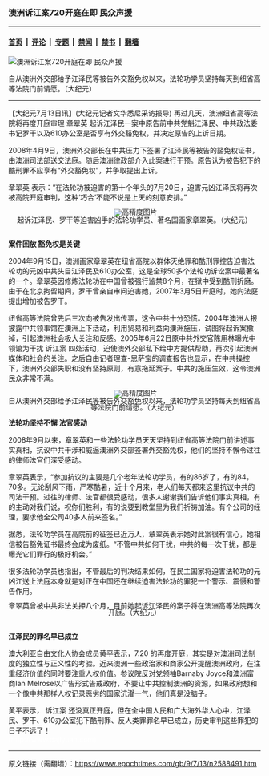 ### 澳洲诉江案720开庭在即 民众声援

---

#### [首页](../../../..?n2588491) &nbsp;|&nbsp; [评论](../../../../../epoch-comment?n2588491) &nbsp;|&nbsp; [专题](../../../../../epoch-special?n2588491) &nbsp;|&nbsp; [禁闻](../../../../../epoch-news?n2588491) &nbsp;|&nbsp; [禁书](../../../../../books?n2588491) &nbsp;|&nbsp; [翻墙](https://github.com/gfw-breaker/nogfw/blob/master/README.md?n2588491)


<div><img alt="澳洲诉江案720开庭在即 民众声援" class="attachment-djy_600_400 size-djy_600_400 wp-post-image" src="https://i.epochtimes.com/assets/uploads/2009/07/907130723571667-600x400.jpg"/>
<div class="caption">
 <p>
  自从澳洲外交部给予江泽民等被告外交豁免权以来，法轮功学员坚持每天到纽省高等法院门前请愿。（大纪元）
 </p>
</div></div><hr/><div class="post_content" id="artbody" itemprop="articleBody">
 <!-- article content begin -->
 <p>
  【大纪元7月13日讯】(大纪元记者文华悉尼采访报导) 再过几天，澳洲纽省高等法院将再度开庭审理
  <ok href="https://www.epochtimes.com/gb/tag/%E7%AB%A0%E7%BF%A0%E8%8B%B1.html">
   章翠英
  </ok>
  起诉江泽民一案中原告前中共党魁江泽民、中共政法委书记罗干以及610办公室是否享有外交豁免权，并决定原告的上诉日期。
 </p>
 <p>
  2008年4月9日，澳洲外交部长在中共压力下签署了江泽民等被告的豁免权证书，由澳洲司法部送交法庭。随后澳洲律政部介入此案进行干预。原告认为被告犯下的酷刑罪不应享有“外交豁免权”，并争取提出上诉。
 </p>
 <p>
  <ok href="https://www.epochtimes.com/gb/tag/%E7%AB%A0%E7%BF%A0%E8%8B%B1.html">
   章翠英
  </ok>
  表示：“在法轮功被迫害的第十个年头的7月20日，迫害元凶江泽民将再次被高院开庭审判，这种‘巧合’不能不说是上天的刻意安排。”
 </p>
 <p>
  <!--image v 1.0-->
 </p>
 <div style="line-height: 90%; text-align: center;">
  <ok href=" https://i.epochtimes.com/assets/uploads/2009/11/907130723561667-450x338.jpg" rel="noreferrer noopener" target="_blank">
   <img alt="" class="size-medium wp-image-7427785" src="https://i.epochtimes.com/assets/uploads/2009/11/907130723561667-450x338.jpg" title=""/>
  </ok>
  <img alt="高精度图片" border="0" src="//www.epochtimes.com/images/highRes.jpg"/>
  <br/>
  <span class="bn12">
   起诉江泽民、罗干等迫害凶手的法轮功学员、著名国画家章翠英。（大纪元）
  </span>
 </div>
 <p>
  <!-- -->
  <br/>
  <b>
   案件回放 豁免权是关键
  </b>
 </p>
 <p>
  2004年9月15日，澳洲画家章翠英在纽省高院以群体灭绝罪和酷刑罪控告迫害法轮功的元凶中共头目江泽民及610办公室，这是全球50多个法轮功诉讼案中最著名的一个。章翠英因修炼法轮功在中国曾被强行监禁8个月，在狱中受到酷刑折磨。由于在北京拘留期间，罗干曾亲自审问迫害她，2007年3月5日开庭时，她向法庭提出增加被告罗干。
 </p>
 <p>
  纽省高等法院曾先后三次向被告发出传票，这令中共十分恐慌。2004年澳洲人报披露中共领事馆在澳洲上下活动，利用贸易和利益向澳洲施压，试图将起诉案撤掉，引起澳洲社会极大关注和反感。2005年6月22日原中共外交官陈用林曝光中领馆为干扰
  <ok href="https://www.epochtimes.com/gb/tag/%E8%AF%89%E6%B1%9F%E6%A1%88.html">
   诉江案
  </ok>
  四处活动，迫使澳外交部私下给中方提供帮助，再次引起澳洲媒体和社会的关注。之后自由记者理查-思萨宝的调查报告也显示，在中共操控下，澳洲外交部失职和没有坚持原则，有意拖延案子。中共的施压生效，这令澳洲民众非常不满。
 </p>
 <p>
  <!--image v 1.0-->
 </p>
 <div style="line-height: 90%; text-align: center;">
  <ok href=" https://i.epochtimes.com/assets/uploads/2009/11/907130723551667-450x300.jpg" rel="noreferrer noopener" target="_blank">
   <img alt="" class="size-medium wp-image-7427786" src="https://i.epochtimes.com/assets/uploads/2009/11/907130723551667-450x300.jpg" title=""/>
  </ok>
  <img alt="高精度图片" border="0" src="//www.epochtimes.com/images/highRes.jpg"/>
  <br/>
  <span class="bn12">
   自从澳洲外交部给予江泽民等被告外交豁免权以来，法轮功学员坚持每天到纽省高等法院门前请愿。（大纪元）
  </span>
 </div>
 <p>
  <!-- -->
 </p>
 <p>
  <b>
   法轮功坚持不懈  法官感动
  </b>
 </p>
 <p>
  2008年9月以来，章翠英和一些法轮功学员天天坚持到纽省高等法院门前讲述事实真相，抗议中共干涉和威逼澳洲外交部签署外交豁免权，他们的坚持不懈令过往的律师法官们深受感动。
 </p>
 <p>
  章翠英表示，“参加抗议的主要是几个老年法轮功学员，有的86岁了，有的84，70多。无论刮风下雨，严寒酷暑，近十个月来，老人们每天都来这里抗议中共的司法干预。过往的律师、法官都很受感动，很多人谢谢我们告诉他们事实真相，有的主动对我们说，祝你们胜利，有的说要到教堂里为我们祈祷加油。有个公司的经理，要求他全公司40多人前来签名。”
 </p>
 <p>
  据悉，法轮功学员在高院前的征签已近万人，章翠英表示她对此案很有信心，她相信被告豁免证书最终会成为废纸。“不管中共如何干扰，中共的每一次干扰，都是曝光它们罪行的极好机会。”
 </p>
 <p>
  很多法轮功学员也指出，不管最后的判决结果如何，在民主国家将迫害法轮功的元凶江送上法庭本身就是对正在中国还在继续迫害法轮功的罪犯一个警示、震慑和警告作用。
 </p>
 <p>
  <!--image v 1.0-->
 </p>
 <div style="line-height: 90%; text-align: center;">
  <ok href=" https://i.epochtimes.com/assets/uploads/2009/11/907130723541667.jpg" rel="noreferrer noopener" target="_blank">
   <img alt="" class="size-medium wp-image-7427787" src="https://i.epochtimes.com/assets/uploads/2009/11/907130723541667.jpg" title=""/>
  </ok>
  <br/>
  <span class="bn12">
   章翠英曾被中共非法关押八个月，目前她起诉江泽民的案子将在澳洲高等法院再次开庭。（大纪元）
  </span>
 </div>
 <p>
  <!-- -->
  <br/>
  <b>
   江泽民的罪名早已成立
  </b>
 </p>
 <p>
  澳大利亚自由文化人协会成员黄平表示，7.20 的再度开庭，其实是对澳洲司法制度的独立性与正义性的考验。近来澳洲一些政治家和商家公开提醒澳洲政府，在注重经济价值的同时要注重人权价值。参议院反对党领袖Barnaby Joyce和澳洲富商Ian Melrose以广告形式告戒政府，不要让中共控制澳洲的资源，如果政府想和一个像中共那样人权记录恶劣的国家沆瀣一气，他们真是没脑子。
 </p>
 <p>
  黄平表示，
  <ok href="https://www.epochtimes.com/gb/tag/%E8%AF%89%E6%B1%9F%E6%A1%88.html">
   诉江案
  </ok>
  还没真正开庭，但在全中国人民和广大海外华人心中，江泽民、罗干、610办公室犯下酷刑罪、反人类罪罪名早已成立，历史审判这些罪犯的日子不远了！
  <br/>
  <font color="#ffffff">
   (http://www.dajiyuan.com)
  </font>
 </p>
 <!-- article content end -->
 <div id="below_article_ad">
 </div>
</div>


---

原文链接（需翻墙）：https://www.epochtimes.com/gb/9/7/13/n2588491.htm